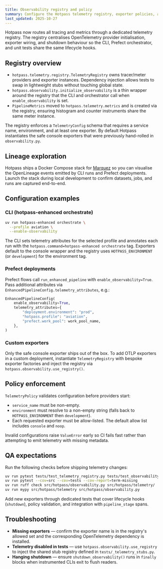```yaml
---
title: Observability registry and policy
summary: Configure the Hotpass telemetry registry, exporter policies, and QA expectations.
last_updated: 2025-10-27
---
```


Hotpass now routes all tracing and metrics through a dedicated telemetry registry. The
registry centralises OpenTelemetry provider initialisation, exporter wiring, and shutdown
behaviour so the CLI, Prefect orchestrator, and unit tests share the same lifecycle hooks.

## Registry overview

- `hotpass.telemetry.registry.TelemetryRegistry` owns tracer/meter providers and exporter
  instances. Dependency injection allows tests to swap in lightweight stubs without
  touching global state.
- `hotpass.observability.initialize_observability` is a thin wrapper around the registry
  that the CLI and orchestrator call when `enable_observability` is set.
- `PipelineMetrics` moved to `hotpass.telemetry.metrics` and is created via the registry,
  ensuring histogram and counter instruments share the same meter instance.

The registry enforces a `TelemetryConfig` schema that requires a service name, environment,
and at least one exporter. By default Hotpass instantiates the safe console exporters that
were previously hand-rolled in `observability.py`.

## Lineage exploration

Hotpass ships a Docker Compose stack for [Marquez](marquez.md) so you can visualise the
OpenLineage events emitted by CLI runs and Prefect deployments. Launch the stack during
local development to confirm datasets, jobs, and runs are captured end-to-end.

## Configuration examples

### CLI (hotpass-enhanced orchestrate)

```bash
uv run hotpass-enhanced orchestrate \
  --profile aviation \
  --enable-observability
```

The CLI sets telemetry attributes for the selected profile and annotates each run with the
`hotpass.command=hotpass-enhanced orchestrate` tag. Exporters default to the console
wrapper and the registry uses `HOTPASS_ENVIRONMENT` (or `development`) for the environment
tag.

### Prefect deployments

Prefect flows call `run_enhanced_pipeline` with `enable_observability=True`. Pass
additional attributes via `EnhancedPipelineConfig.telemetry_attributes`, e.g.:

```python
EnhancedPipelineConfig(
    enable_observability=True,
    telemetry_attributes={
        "deployment.environment": "prod",
        "hotpass.profile": "aviation",
        "prefect.work_pool": work_pool_name,
    },
)
```

### Custom exporters

Only the safe console exporter ships out of the box. To add OTLP exporters in a custom
deployment, instantiate `TelemetryRegistry` with bespoke exporter factories and inject the
registry via `hotpass.observability.use_registry()`.

## Policy enforcement

`TelemetryPolicy` validates configuration before providers start:

- `service_name` must be non-empty.
- `environment` must resolve to a non-empty string (falls back to `HOTPASS_ENVIRONMENT`
  then `development`).
- Each requested exporter must be allow-listed. The default allow list includes
  `console` and `noop`.

Invalid configurations raise `ValueError` early so CI fails fast rather than attempting to
emit telemetry with missing metadata.

## QA expectations

Run the following checks before shipping telemetry changes:

```bash
uv run pytest tests/test_telemetry_registry.py tests/test_observability.py
uv run pytest --cov=src --cov=tests --cov-report=term-missing
uv run ruff check src/hotpass/observability.py src/hotpass/telemetry/
uv run mypy src/hotpass/telemetry src/hotpass/observability.py
```

Add new exporters through dedicated tests that cover lifecycle hooks (`shutdown`), policy
validation, and integration with `pipeline_stage` spans.

## Troubleshooting

- **Missing exporters** — confirm the exporter name is in the registry's allowed set and
  the corresponding OpenTelemetry dependency is installed.
- **Telemetry disabled in tests** — use `hotpass.observability.use_registry` to inject the
  shared stub registry defined in `tests/_telemetry_stubs.py`.
- **Hanging shutdown** — ensure `shutdown_observability()` runs in `finally` blocks when
  instrumented CLIs exit to flush readers.
